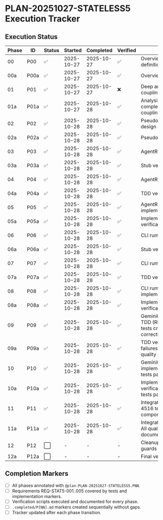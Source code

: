 # PLAN-20251027-STATELESS5 Execution Tracker

## Execution Status

| Phase | ID | Status | Started | Completed | Verified | Notes |
|-------|-----|--------|---------|-----------|----------|-------|
| 00 | P00 | ✅ | 2025-10-27 | 2025-10-27 | ✅ | Overview & scope definition |
| 00a | P00a | ✅ | 2025-10-27 | 2025-10-27 | ✅ | Overview verification |
| 01 | P01 | ✅ | 2025-10-27 | 2025-10-27 | ❌ | Deep analysis of state coupling |
| 01a | P01a | ✅ | 2025-10-27 | 2025-10-28 | ✅ | Analysis verification completed - state-coupling.md verified |
| 02 | P02 | ✅ | 2025-10-28 | 2025-10-28 | ✅ | Pseudocode & interface design complete |
| 02a | P02a | ✅ | 2025-10-28 | 2025-10-28 | ✅ | Pseudocode verification |
| 03 | P03 | ✅ | 2025-10-28 | 2025-10-28 | ✅ | AgentRuntimeState stub |
| 03a | P03a | ✅ | 2025-10-28 | 2025-10-28 | ✅ | Stub verification |
| 04 | P04 | ✅ | 2025-10-28 | 2025-10-28 | ✅ | AgentRuntimeState TDD |
| 04a | P04a | ✅ | 2025-10-28 | 2025-10-28 | ✅ | TDD verification |
| 05 | P05 | ✅ | 2025-10-28 | 2025-10-28 | ✅ | AgentRuntimeState implementation |
| 05a | P05a | ✅ | 2025-10-28 | 2025-10-28 | ✅ | Implementation verification |
| 06 | P06 | ✅ | 2025-10-28 | 2025-10-28 | ✅ | CLI runtime adapter stub |
| 06a | P06a | ✅ | 2025-10-28 | 2025-10-28 | ✅ | Stub verification |
| 07 | P07 | ✅ | 2025-10-28 | 2025-10-28 | ✅ | CLI runtime adapter TDD |
| 07a | P07a | ✅ | 2025-10-28 | 2025-10-28 | ✅ | TDD verification |
| 08 | P08 | ✅ | 2025-10-28 | 2025-10-28 | ✅ | CLI runtime adapter implementation |
| 08a | P08a | ✅ | 2025-10-28 | 2025-10-28 | ✅ | Implementation verification |
| 09 | P09 | ✅ | 2025-10-28 | 2025-10-28 | ✅ | GeminiClient/GeminiChat TDD (RED phase) - 25 tests created, all failing correctly |
| 09a | P09a | ✅ | 2025-10-28 | 2025-10-28 | ✅ | TDD verification - failures confirmed, quality checks pass |
| 10 | P10 | ✅ | 2025-10-28 | 2025-10-28 | ✅ | GeminiClient/GeminiChat implementation - 25 tests passing |
| 10a | P10a | ✅ | 2025-10-28 | 2025-10-28 | ✅ | Implementation verification - 77 Gemini tests passing |
| 11 | P11 | ✅ | 2025-10-28 | 2025-10-28 | ✅ | Integration & migration - 4516 tests passing, all components verified |
| 11a | P11a | ✅ | 2025-10-28 | 2025-10-28 | ✅ | Integration verification - All quality gates passing, documentation verified |
| 12 | P12 | ⬜ | - | - | - | Cleanup & regression guards |
| 12a | P12a | ⬜ | - | - | - | Final verification |

## Completion Markers

- [ ] All phases annotated with `@plan:PLAN-20251027-STATELESS5.PNN`.
- [ ] Requirements REQ-STAT5-001..005 covered by tests and implementation markers.
- [ ] Verification scripts executed and documented for every phase.
- [ ] `.completed/P[NN].md` markers created sequentially without gaps.
- [ ] Tracker updated after each phase transition.
